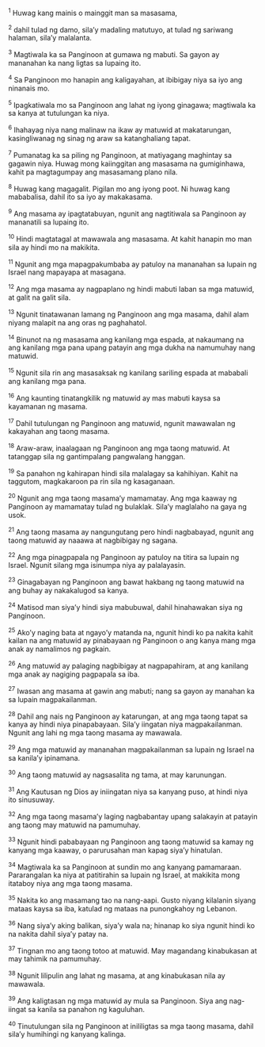 <sup>1</sup>
Huwag kang mainis o mainggit man sa masasama, 

<sup>2</sup>
dahil tulad ng damo, silaʼy madaling matutuyo, at tulad ng sariwang halaman, silaʼy malalanta. 

<sup>3</sup>
Magtiwala ka sa Panginoon at gumawa ng mabuti. Sa gayon ay mananahan ka nang ligtas sa lupaing ito. 

<sup>4</sup>
Sa Panginoon mo hanapin ang kaligayahan, at ibibigay niya sa iyo ang ninanais mo. 

<sup>5</sup>
Ipagkatiwala mo sa Panginoon ang lahat ng iyong ginagawa; magtiwala ka sa kanya at tutulungan ka niya. 

<sup>6</sup>
Ihahayag niya nang malinaw na ikaw ay matuwid at makatarungan, kasingliwanag ng sinag ng araw sa katanghaliang tapat. 

<sup>7</sup>
Pumanatag ka sa piling ng Panginoon, at matiyagang maghintay sa gagawin niya. Huwag mong kaiinggitan ang masasama na gumiginhawa, kahit pa magtagumpay ang masasamang plano nila. 

<sup>8</sup>
Huwag kang magagalit. Pigilan mo ang iyong poot. Ni huwag kang mababalisa, dahil ito sa iyo ay makakasama. 

<sup>9</sup>
Ang masama ay ipagtatabuyan, ngunit ang nagtitiwala sa Panginoon ay mananatili sa lupaing ito. 

<sup>10</sup>
Hindi magtatagal at mawawala ang masasama. At kahit hanapin mo man sila ay hindi mo na makikita. 

<sup>11</sup>
Ngunit ang mga mapagpakumbaba ay patuloy na mananahan sa lupain ng Israel nang mapayapa at masagana. 

<sup>12</sup>
Ang mga masama ay nagpaplano ng hindi mabuti laban sa mga matuwid, at galit na galit sila. 

<sup>13</sup>
Ngunit tinatawanan lamang ng Panginoon ang mga masama, dahil alam niyang malapit na ang oras ng paghahatol. 

<sup>14</sup>
Binunot na ng masasama ang kanilang mga espada, at nakaumang na ang kanilang mga pana upang patayin ang mga dukha na namumuhay nang matuwid. 

<sup>15</sup>
Ngunit sila rin ang masasaksak ng kanilang sariling espada at mababali ang kanilang mga pana. 

<sup>16</sup>
Ang kaunting tinatangkilik ng matuwid ay mas mabuti kaysa sa kayamanan ng masama. 

<sup>17</sup>
Dahil tutulungan ng Panginoon ang matuwid, ngunit mawawalan ng kakayahan ang taong masama. 

<sup>18</sup>
Araw-araw, inaalagaan ng Panginoon ang mga taong matuwid. At tatanggap sila ng gantimpalang pangwalang hanggan. 

<sup>19</sup>
Sa panahon ng kahirapan hindi sila malalagay sa kahihiyan. Kahit na taggutom, magkakaroon pa rin sila ng kasaganaan. 

<sup>20</sup>
Ngunit ang mga taong masamaʼy mamamatay. Ang mga kaaway ng Panginoon ay mamamatay tulad ng bulaklak. Silaʼy maglalaho na gaya ng usok. 

<sup>21</sup>
Ang taong masama ay nangungutang pero hindi nagbabayad, ngunit ang taong matuwid ay naaawa at nagbibigay ng sagana. 

<sup>22</sup>
Ang mga pinagpapala ng Panginoon ay patuloy na titira sa lupain ng Israel. Ngunit silang mga isinumpa niya ay palalayasin. 

<sup>23</sup>
Ginagabayan ng Panginoon ang bawat hakbang ng taong matuwid na ang buhay ay nakakalugod sa kanya. 

<sup>24</sup>
Matisod man siyaʼy hindi siya mabubuwal, dahil hinahawakan siya ng Panginoon. 

<sup>25</sup>
Akoʼy naging bata at ngayoʼy matanda na, ngunit hindi ko pa nakita kahit kailan na ang matuwid ay pinabayaan ng Panginoon o ang kanya mang mga anak ay namalimos ng pagkain. 

<sup>26</sup>
Ang matuwid ay palaging nagbibigay at nagpapahiram, at ang kanilang mga anak ay nagiging pagpapala sa iba. 

<sup>27</sup>
Iwasan ang masama at gawin ang mabuti; nang sa gayon ay manahan ka sa lupain magpakailanman. 

<sup>28</sup>
Dahil ang nais ng Panginoon ay katarungan, at ang mga taong tapat sa kanya ay hindi niya pinapabayaan. Silaʼy iingatan niya magpakailanman. Ngunit ang lahi ng mga taong masama ay mawawala. 

<sup>29</sup>
Ang mga matuwid ay mananahan magpakailanman sa lupain ng Israel na sa kanilaʼy ipinamana. 

<sup>30</sup>
Ang taong matuwid ay nagsasalita ng tama, at may karunungan. 

<sup>31</sup>
Ang Kautusan ng Dios ay iniingatan niya sa kanyang puso, at hindi niya ito sinusuway. 

<sup>32</sup>
Ang mga taong masamaʼy laging nagbabantay upang salakayin at patayin ang taong may matuwid na pamumuhay. 

<sup>33</sup>
Ngunit hindi pababayaan ng Panginoon ang taong matuwid sa kamay ng kanyang mga kaaway, o parurusahan man kapag siyaʼy hinatulan. 

<sup>34</sup>
Magtiwala ka sa Panginoon at sundin mo ang kanyang pamamaraan. Pararangalan ka niya at patitirahin sa lupain ng Israel, at makikita mong itataboy niya ang mga taong masama. 

<sup>35</sup>
Nakita ko ang masamang tao na nang-aapi. Gusto niyang kilalanin siyang mataas kaysa sa iba, katulad ng mataas na punongkahoy ng Lebanon. 

<sup>36</sup>
Nang siyaʼy aking balikan, siyaʼy wala na; hinanap ko siya ngunit hindi ko na nakita dahil siyaʼy patay na. 

<sup>37</sup>
Tingnan mo ang taong totoo at matuwid. May magandang kinabukasan at may tahimik na pamumuhay. 

<sup>38</sup>
Ngunit lilipulin ang lahat ng masama, at ang kinabukasan nila ay mawawala. 

<sup>39</sup>
Ang kaligtasan ng mga matuwid ay mula sa Panginoon. Siya ang nag-iingat sa kanila sa panahon ng kaguluhan. 

<sup>40</sup>
Tinutulungan sila ng Panginoon at inililigtas sa mga taong masama, dahil silaʼy humihingi ng kanyang kalinga.